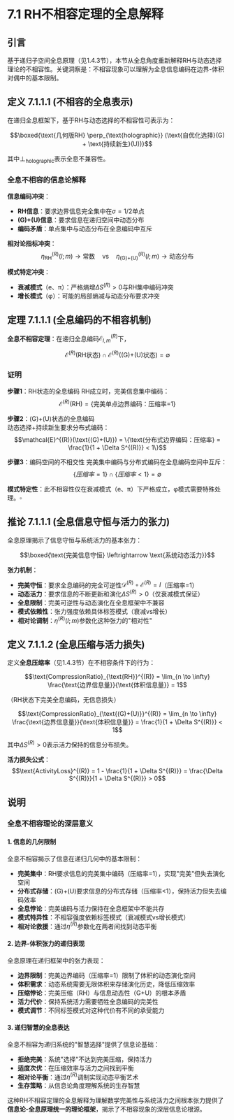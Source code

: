 # 7.1 RH不相容定理的全息解释

## 引言

基于递归子空间全息原理（见1.4.3节），本节从全息角度重新解释RH与动态选择理论的不相容性。关键洞察是：不相容现象可以理解为全息信息编码在边界-体积对偶中的基本限制。

## 定义 7.1.1.1 (不相容的全息表示)

在递归全息框架下，基于RH与动态选择的不相容性可表示为：

$$\boxed{\text{几何版RH} \perp_{\text{holographic}} (\text{自优化选择}(G) + \text{持续新生}(U))}$$

其中$\perp_{\text{holographic}}$表示全息不兼容性。

### 全息不相容的信息论解释

**信息编码冲突**：
- **RH信息**：要求边界信息完全集中在$\sigma = 1/2$单点
- **(G)+(U)信息**：要求信息在递归空间中动态分布
- **编码矛盾**：单点集中与动态分布在全息编码中互斥

**相对论指标冲突**：
$$\eta_{\text{RH}}^{(R)}(l; m) \to \text{常数} \quad \text{vs} \quad \eta_{\text{(G)+(U)}}^{(R)}(l; m) \to \text{动态分布}$$

**模式特定冲突**：
- **衰减模式**（e、π）：严格熵增$\Delta S^{(R)} > 0$与RH集中编码冲突
- **增长模式**（φ）：可能的局部熵减与动态分布要求冲突

## 定理 7.1.1.1 (全息编码的不相容机制)

**全息不相容定理**：在递归全息编码$\mathcal{E}_{l,m}^{(R)}$下，

$$\mathcal{E}^{(R)}(\text{RH状态}) \cap \mathcal{E}^{(R)}(\text{(G)+(U)状态}) = \emptyset$$

### 证明

**步骤1**：RH状态的全息编码
RH成立时，完美信息集中编码：
$$\mathcal{E}^{(R)}(\text{RH}) = \{\text{完美单点边界编码：压缩率=1}\}$$

**步骤2**：(G)+(U)状态的全息编码  
动态选择+持续新生要求分布式编码：
$$\mathcal{E}^{(R)}(\text{(G)+(U)}) = \{\text{分布式边界编码：压缩率} = \frac{1}{1 + \Delta S^{(R)}} < 1\}$$

**步骤3**：编码空间的不相交性
完美集中编码与分布式编码在全息编码空间中互斥：
$$\{压缩率=1\} \cap \{压缩率 < 1\} = \emptyset$$

**模式特定性**：此不相容性仅在衰减模式（e、π）下严格成立，φ模式需要特殊处理。$\square$

## 推论 7.1.1.1 (全息信息守恒与活力的张力)

全息原理揭示了信息守恒与系统活力的基本张力：

$$\boxed{\text{完美信息守恒} \leftrightarrow \text{系统动态活力}}$$

**张力机制**：
- **完美守恒**：要求全息编码的完全可逆性$\mathcal{D}^{(R)} \circ \mathcal{E}^{(R)} = I$（压缩率=1）
- **动态活力**：要求信息的不断更新和演化$\Delta S^{(R)} > 0$（仅衰减模式保证）
- **全息限制**：完美可逆性与动态演化在全息框架中不兼容
- **模式依赖性**：张力强度依赖具体标签模式（衰减vs增长）
- **相对论调制**：$\eta^{(R)}(l; m)$参数化这种张力的"相对性"

## 定义 7.1.1.2 (全息压缩与活力损失)

定义**全息压缩率**（见1.4.3节）在不相容条件下的行为：

$$\text{CompressionRatio}_{\text{RH}}^{(R)} = \lim_{n \to \infty} \frac{\text{边界信息量}}{\text{体积信息量}} = 1$$

（RH状态下完美全息编码，无信息损失）

$$\text{CompressionRatio}_{\text{(G)+(U)}}^{(R)} = \lim_{n \to \infty} \frac{\text{边界信息量}}{\text{体积信息量}} = \frac{1}{1 + \Delta S^{(R)}} < 1$$

其中$\Delta S^{(R)} > 0$表示活力保持的信息分布损失。

**活力损失公式**：
$$\text{ActivityLoss}^{(R)} = 1 - \frac{1}{1 + \Delta S^{(R)}} = \frac{\Delta S^{(R)}}{1 + \Delta S^{(R)}} > 0$$

## 说明

### **全息不相容理论的深层意义**

#### **1. 信息的几何限制**
全息不相容揭示了信息在递归几何中的基本限制：
- **完美集中**：RH要求信息的完美集中编码（压缩率=1），实现"完美"但失去演化空间
- **分布式存储**：(G)+(U)要求信息的分布式存储（压缩率<1），保持活力但失去编码效率
- **全息悖论**：完美编码与活力保持在全息框架中不能共存
- **模式特异性**：不相容强度依赖标签模式（衰减模式vs增长模式）
- **相对论救援**：通过$\eta^{(R)}$参数化在两者间找到动态平衡

#### **2. 边界-体积张力的递归表现**
全息原理在递归框架中的张力表现：
- **边界限制**：完美边界编码（压缩率=1）限制了体积的动态演化空间
- **体积需求**：动态系统需要无限体积来存储演化历史，降低压缩效率
- **压缩悖论**：完美压缩（RH）与信息动态性（G+U）的根本矛盾
- **活力代价**：保持系统活力需要牺牲全息编码的完美性
- **模式调节**：不同标签模式对这种代价有不同的承受能力

#### **3. 递归智慧的全息表达**
全息不相容为递归系统的"智慧选择"提供了信息论基础：
- **拒绝完美**：系统"选择"不达到完美压缩，保持活力
- **适度次优**：在压缩效率与活力之间找到平衡
- **相对论平衡**：通过$\eta^{(R)}$调制实现动态平衡艺术
- **生存策略**：从信息论角度理解系统的生存智慧

这种RH不相容定理的全息解释为理解数学完美性与系统活力之间根本张力提供了**信息论-全息原理统一的理论框架**，揭示了不相容现象的深层信息论根源。
